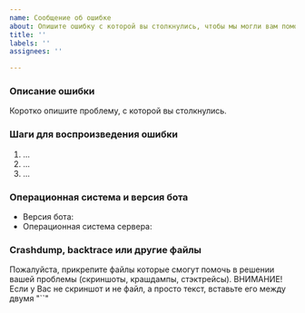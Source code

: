 ```yaml
---
name: Сообщение об ошибке
about: Опишите ошибку с которой вы столкнулись, чтобы мы могли вам помочь
title: ''
labels: ''
assignees: ''

---
```


### Описание ошибки
Коротко опишите проблему, с которой вы столкнулись.

### Шаги для воспроизведения ошибки
1. ...
2. ...
3. ...

### Операционная система и версия бота
* Версия бота:
* Операционная система сервера:

### Crashdump, backtrace или другие файлы
Пожалуйста, прикрепите файлы которые смогут помочь в решении вашей проблемы (скриншоты, крашдампы, стэктрейсы).
ВНИМАНИЕ! Если у Вас не скриншот и не файл, а просто текст, вставьте его между двумя "``"
